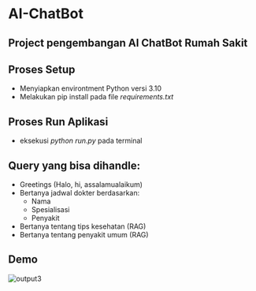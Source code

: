 # AI-ChatBot
## Project pengembangan AI ChatBot Rumah Sakit

## Proses Setup
- Menyiapkan environtment Python versi 3.10
- Melakukan pip install pada file *requirements.txt*

## Proses Run Aplikasi
- eksekusi *python run.py* pada terminal

## Query yang bisa dihandle:
- Greetings (Halo, hi, assalamualaikum)
- Bertanya jadwal dokter berdasarkan:
    - Nama 
    - Spesialisasi
    - Penyakit
- Bertanya tentang tips kesehatan (RAG)
- Bertanya tentang penyakit umum (RAG)

## Demo
![output3](https://github.com/user-attachments/assets/2957cfb1-13ac-45b5-a382-a0cce222e8f5)
